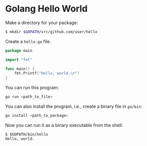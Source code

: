 # Golang Hello World

Make a directory for your package:

```sh
$ mkdir $GOPATH/src/github.com/user/hello
```

Create a `hello.go` file.

```go
package main

import "fmt"

func main() {
	fmt.Printf("Hello, world.\n")
}
```

You can run this program:

```sh
go run <path_to_file>
```

You can also install the program, i.e., create a binary file in `go/bin`:

```sh
go install <path_to_package>
```

Now you can run it as a binary executable from the shell:

```
$ $GOPATH/bin/hello
Hello, world.
```
